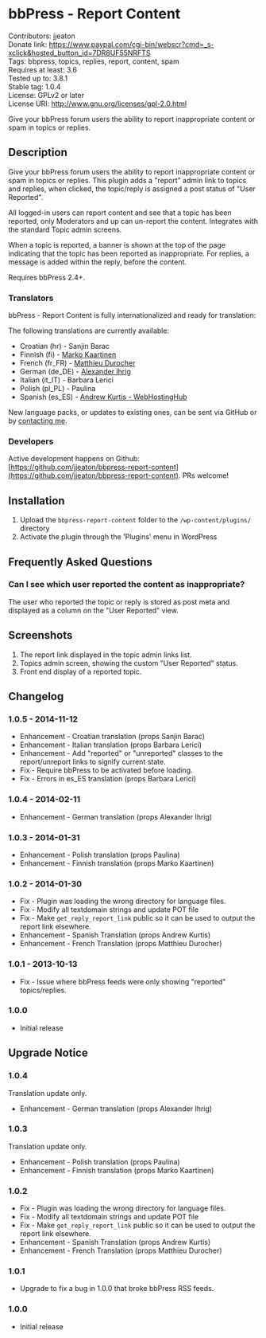 # bbPress - Report Content #

Contributors: jjeaton  
Donate link: https://www.paypal.com/cgi-bin/webscr?cmd=_s-xclick&hosted_button_id=7DR8UF55NRFTS  
Tags: bbpress, topics, replies, report, content, spam  
Requires at least: 3.6  
Tested up to: 3.8.1  
Stable tag: 1.0.4  
License: GPLv2 or later  
License URI: http://www.gnu.org/licenses/gpl-2.0.html  

Give your bbPress forum users the ability to report inappropriate content or spam in topics or replies.

## Description ##

Give your bbPress forum users the ability to report inappropriate content or spam in topics or replies. This plugin adds a "report" admin link to topics and replies, when clicked, the topic/reply is assigned a post status of "User Reported".

All logged-in users can report content and see that a topic has been reported, only Moderators and up can un-report the content. Integrates with the standard Topic admin screens.

When a topic is reported, a banner is shown at the top of the page indicating that the topic has been reported as inappropriate. For replies, a message is added within the reply, before the content.

Requires bbPress 2.4+.

### Translators ###

bbPress - Report Content is fully internationalized and ready for translation:

The following translations are currently available:

* Croatian (hr) - Sanjin Barac
* Finnish (fi) - [Marko Kaartinen](https://github.com/MarkoKaartinen)
* French (fr_FR) - [Matthieu Durocher](http://technocyclope.com/)
* German (de_DE) - [Alexander Ihrig](http://www.thunderbird-mail.de/)
* Italian (it_IT) - Barbara Lerici
* Polish (pl_PL) - Paulina
* Spanish (es_ES) - [Andrew Kurtis - WebHostingHub](http://www.webhostinghub.com/)

New language packs, or updates to existing ones, can be sent via GitHub or by [contacting me](http://www.josheaton.org/contact/).

### Developers ###

Active development happens on Github: [https://github.com/jjeaton/bbpress-report-content](https://github.com/jjeaton/bbpress-report-content). PRs welcome!

## Installation ##

1. Upload the `bbpress-report-content` folder to the `/wp-content/plugins/` directory
1. Activate the plugin through the 'Plugins' menu in WordPress

## Frequently Asked Questions ##

### Can I see which user reported the content as inappropriate? ###

The user who reported the topic or reply is stored as post meta and displayed as a column on the "User Reported" view.

## Screenshots ##

1. The report link displayed in the topic admin links list.
2. Topics admin screen, showing the custom "User Reported" status.
3. Front end display of a reported topic.

## Changelog ##

### 1.0.5 - 2014-11-12 ###

* Enhancement - Croatian translation (props Sanjin Barac)
* Enhancement - Italian translation (props Barbara Lerici)
* Enhancement - Add "reported" or "unreported" classes to the report/unreport links to signify current state.
* Fix - Require bbPress to be activated before loading.
* Fix - Errors in es_ES translation (props Barbara Lerici)

### 1.0.4 - 2014-02-11 ###

* Enhancement - German translation (props Alexander Ihrig)

### 1.0.3 - 2014-01-31 ###

* Enhancement - Polish translation (props Paulina)
* Enhancement - Finnish translation (props Marko Kaartinen)

### 1.0.2 - 2014-01-30 ###

* Fix - Plugin was loading the wrong directory for language files.
* Fix - Modify all textdomain strings and update POT file
* Fix - Make `get_reply_report_link` public so it can be used to output the report link elsewhere.
* Enhancement - Spanish Translation (props Andrew Kurtis)
* Enhancement - French Translation (props Matthieu Durocher)

### 1.0.1 - 2013-10-13 ###

* Fix - Issue where bbPress feeds were only showing "reported" topics/replies.

### 1.0.0 ###

* Initial release

## Upgrade Notice ##

### 1.0.4 ###

Translation update only.

* Enhancement - German translation (props Alexander Ihrig)

### 1.0.3 ###

Translation update only.

* Enhancement - Polish translation (props Paulina)
* Enhancement - Finnish translation (props Marko Kaartinen)

### 1.0.2 ###

* Fix - Plugin was loading the wrong directory for language files.
* Fix - Modify all textdomain strings and update POT file
* Fix - Make `get_reply_report_link` public so it can be used to output the report link elsewhere.
* Enhancement - Spanish Translation (props Andrew Kurtis)
* Enhancement - French Translation (props Matthieu Durocher)

### 1.0.1 ###

* Upgrade to fix a bug in 1.0.0 that broke bbPress RSS feeds.

### 1.0.0 ###

* Initial release
